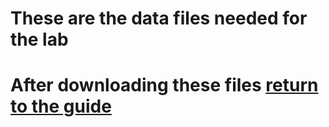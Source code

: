 # These are the data files needed for the lab

# After downloading these files [return to the guide](https://github.com/sfc-gh-damurphy/Snowflake_Intelligence_HOL_Template/blob/main/lab_instructions/readme.md#step-2-load-festival-data)
